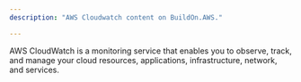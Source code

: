 ```yaml
---
description: "AWS Cloudwatch content on BuildOn.AWS."

---
```

AWS CloudWatch is a monitoring service that enables you to observe, track, and manage your cloud resources, applications, infrastructure, network, and services.
